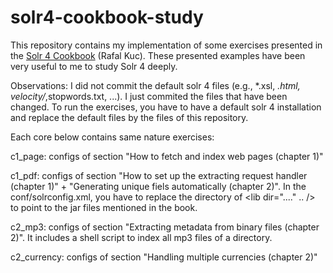 solr4-cookbook-study
====================

This repository contains my implementation of some exercises presented in the [Solr 4 Cookbook](http://www.amazon.com/Apache-Solr-4-Cookbook-ebook/dp/B00AO2VXC8) (Rafal Kuc).
These presented examples have been very useful to me to study Solr 4 deeply.

Observations: I did not commit the default solr 4 files (e.g., *.xsl, *.html, velocity/*,stopwords.txt, ...). I just commited the files that have been changed. To run the exercises, you have to have a default solr 4 installation and replace the default files by the files of this repository.

Each core below contains same nature exercises:

c1_page: configs of section "How to fetch and index web pages (chapter 1)"

c1_pdf: configs of section "How to set up the extracting request handler (chapter 1)" + "Generating unique fiels automatically (chapter 2)". In the conf/solrconfig.xml, you have to replace the directory of <lib dir="...." .. /> to point to the jar files mentioned in the book.

c2_mp3: configs of section "Extracting metadata from binary files (chapter 2)". It includes a shell script to index all mp3 files of a directory.

c2_currency: configs of section "Handling multiple currencies (chapter 2)"
